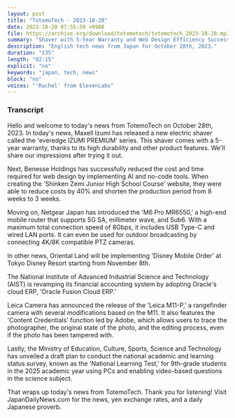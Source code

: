 ```yaml
---
layout: post
title: "TotemoTech - 2023-10-28"
date: 2023-10-28 07:55:59 +0900
file: https://archive.org/download/totemotech/totemotech_2023-10-28.mp3
summary: "Shaver with 5-Year Warranty and Web Design Efficiency Success, & more…"
description: "English tech news from Japan for October 28th, 2023."
duration: "135"
length: "02:15"
explicit: "no"
keywords: "japan, tech, news"
block: "no"
voices: "'Rachel' from ElevenLabs"
---
```


### Transcript

Hello and welcome to today's news from TotemoTech on October 28th, 2023. In today's news, Maxell Izumi has released a new electric shaver called the 'everedge IZUMI PREMIUM' series. This shaver comes with a 5-year warranty, thanks to its high durability and other product features. We'll share our impressions after trying it out.

Next, Benesse Holdings has successfully reduced the cost and time required for web design by implementing AI and no-code tools. When creating the 'Shinken Zemi Junior High School Course' website, they were able to reduce costs by 40% and shorten the production period from 8 weeks to 3 weeks.

Moving on, Netgear Japan has introduced the 'M6 Pro MR6550,' a high-end mobile router that supports 5G SA, millimeter wave, and Sub6. With a maximum total connection speed of 8Gbps, it includes USB Type-C and wired LAN ports. It can even be used for outdoor broadcasting by connecting 4K/8K compatible PTZ cameras.

In other news, Oriental Land will be implementing 'Disney Mobile Order' at Tokyo Disney Resort starting from November 8th.

The National Institute of Advanced Industrial Science and Technology (AIST) is revamping its financial accounting system by adopting Oracle's cloud ERP, 'Oracle Fusion Cloud ERP.'

Leica Camera has announced the release of the 'Leica M11-P,' a rangefinder camera with several modifications based on the M11. It also features the 'Content Credentials' function led by Adobe, which allows users to trace the photographer, the original state of the photo, and the editing process, even if the photo has been tampered with.

Lastly, the Ministry of Education, Culture, Sports, Science and Technology has unveiled a draft plan to conduct the national academic and learning status survey, known as the 'National Learning Test,' for 9th-grade students in the 2025 academic year using PCs and enabling video-based questions in the science subject.

That wraps up today's news from TotemoTech. Thank you for listening!   Visit JapanDailyNews.com for the news, yen exchange rates, and a daily Japanese proverb.
